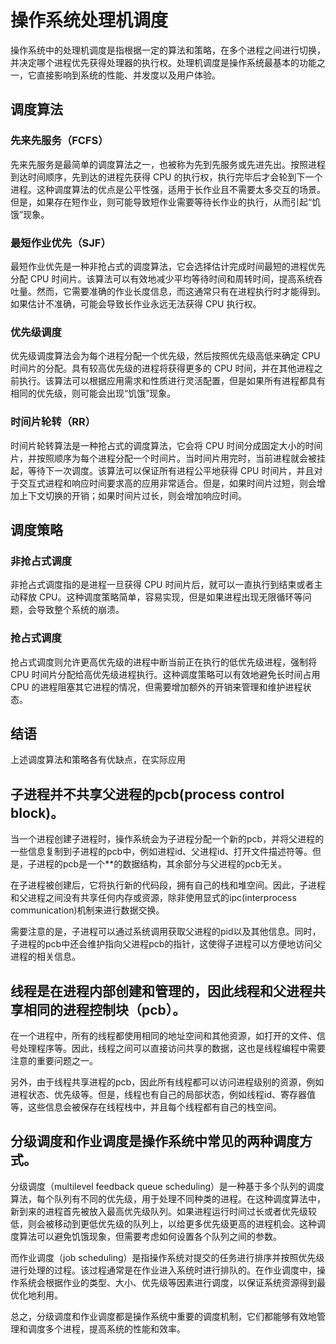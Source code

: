 # 操作系统处理机调度

操作系统中的处理机调度是指根据一定的算法和策略，在多个进程之间进行切换，并决定哪个进程优先获得处理器的执行权。处理机调度是操作系统最基本的功能之一，它直接影响到系统的性能、并发度以及用户体验。

## 调度算法

### 先来先服务（FCFS）

先来先服务是最简单的调度算法之一，也被称为先到先服务或先进先出。按照进程到达时间顺序，先到达的进程先获得 CPU 的执行权，执行完毕后才会轮到下一个进程。这种调度算法的优点是公平性强，适用于长作业且不需要太多交互的场景。但是，如果存在短作业，则可能导致短作业需要等待长作业的执行，从而引起“饥饿”现象。

### 最短作业优先（SJF）

最短作业优先是一种非抢占式的调度算法，它会选择估计完成时间最短的进程优先分配 CPU 时间片。该算法可以有效地减少平均等待时间和周转时间，提高系统吞吐量。然而，它需要准确的作业长度信息，而这通常只有在进程执行时才能得到。如果估计不准确，可能会导致长作业永远无法获得 CPU 执行权。

### 优先级调度

优先级调度算法会为每个进程分配一个优先级，然后按照优先级高低来确定 CPU 时间片的分配。具有较高优先级的进程将获得更多的 CPU 时间，并在其他进程之前执行。该算法可以根据应用需求和性质进行灵活配置，但是如果所有进程都具有相同的优先级，则可能会出现“饥饿”现象。

### 时间片轮转（RR）

时间片轮转算法是一种抢占式的调度算法，它会将 CPU 时间分成固定大小的时间片，并按照顺序为每个进程分配一个时间片。当时间片用完时，当前进程就会被挂起，等待下一次调度。该算法可以保证所有进程公平地获得 CPU 时间片，并且对于交互式进程和响应时间要求高的应用非常适合。但是，如果时间片过短，则会增加上下文切换的开销；如果时间片过长，则会增加响应时间。

## 调度策略

### 非抢占式调度

非抢占式调度指的是进程一旦获得 CPU 时间片后，就可以一直执行到结束或者主动释放 CPU。这种调度策略简单，容易实现，但是如果进程出现无限循环等问题，会导致整个系统的崩溃。

### 抢占式调度

抢占式调度则允许更高优先级的进程中断当前正在执行的低优先级进程，强制将 CPU 时间片分配给高优先级进程执行。这种调度策略可以有效地避免长时间占用 CPU 的进程阻塞其它进程的情况，但需要增加额外的开销来管理和维护进程状态。

## 结语

上述调度算法和策略各有优缺点，在实际应用



## 子进程并不共享父进程的pcb(process control block)。

当一个进程创建子进程时，操作系统会为子进程分配一个新的pcb，并将父进程的一些信息复制到子进程的pcb中，例如进程id、父进程id、打开文件描述符等。但是，子进程的pcb是一个**的数据结构，其余部分与父进程的pcb无关。

在子进程被创建后，它将执行新的代码段，拥有自己的栈和堆空间。因此，子进程和父进程之间没有共享任何内存或资源，除非使用显式的ipc(interprocess communication)机制来进行数据交换。

需要注意的是，子进程可以通过系统调用获取父进程的pid以及其他信息。同时，子进程的pcb中还会维护指向父进程pcb的指针，这使得子进程可以方便地访问父进程的相关信息。



## 线程是在进程内部创建和管理的，因此线程和父进程共享相同的进程控制块（pcb）。

在一个进程中，所有的线程都使用相同的地址空间和其他资源，如打开的文件、信号处理程序等。因此，线程之间可以直接访问共享的数据，这也是线程编程中需要注意的重要问题之一。

另外，由于线程共享进程的pcb，因此所有线程都可以访问进程级别的资源，例如进程状态、优先级等。但是，线程也有自己的局部状态，例如线程id、寄存器值等，这些信息会被保存在线程栈中，并且每个线程都有自己的栈空间。

## 分级调度和作业调度是操作系统中常见的两种调度方式。

分级调度（multilevel feedback queue scheduling）是一种基于多个队列的调度算法，每个队列有不同的优先级，用于处理不同种类的进程。在这种调度算法中，新到来的进程首先被放入最高优先级队列。如果进程运行时间过长或者优先级较低，则会被移动到更低优先级的队列上，以给更多优先级更高的进程机会。这种调度算法可以避免饥饿现象，但需要考虑如何设置各个队列之间的参数。

而作业调度（job scheduling）是指操作系统对提交的任务进行排序并按照优先级进行处理的过程。该过程通常是在作业进入系统时进行排队的。在作业调度中，操作系统会根据作业的类型、大小、优先级等因素进行调度，以保证系统资源得到最优化地利用。

总之，分级调度和作业调度都是操作系统中重要的调度机制，它们都能够有效地管理和调度多个进程，提高系统的性能和效率。